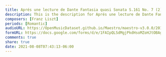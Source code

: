 ```yaml
---
title: Aprés une lecture de Dante Fantasia quasi Sonata S.161 No. 7 (2)
description: This is the description for Aprés une lecture de Dante Fantasia quasi Sonata S.161 No. 7 by Franz Liszt
composers: [Franz Liszt]
periods: [Romantic]
audioURL: https://OpenMusicDataset.github.io/Maestro/maestro-v3.0.0/2014/MIDI-UNPROCESSED_04-08-12_R3_2014_MID--AUDIO_04_R3_2014_wav--1.midi
formURL: https://docs.google.com/forms/d/e/1FAIpQLSdMgjPkdHsoMZoHJtOBAgXjWxtqYYNpJWJ3n6KiqW8xEMoQYQ/viewform
comments: true
share: true
date: 2021-08-08T07:43:13-06:00
---
```

